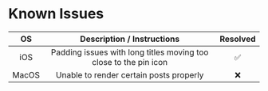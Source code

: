 # Known Issues

|   OS   |Description / Instructions                                      |Resolved|
|:------:|:--------------------------------------------------------------:|:------:|
|   iOS  |Padding issues with long titles moving too close to the pin icon| ✅ |
|  MacOS |Unable to render certain posts properly                         | ❌ |
